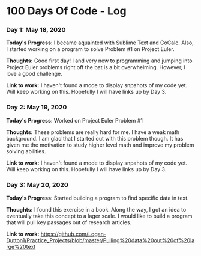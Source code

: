 # 100 Days Of Code - Log

### Day 1: May 18, 2020 


**Today's Progress**: I became aquainted with Sublime Text and CoCalc. Also, I started working on a program to solve Problem #1 on Project Euler.  

**Thoughts:** Good first day! I and very new to programming and jumping into Project Euler problems right off the bat is a bit overwhelming. However, I love a good challenge. 

**Link to work:** I haven't found a mode to display snpahots of my code yet. Will keep working on this. Hopefully I will have links up by Day 3.  

### Day 2: May 19, 2020 


**Today's Progress**: Worked on Project Euler Problem #1  

**Thoughts:** These problems are really hard for me. I have a weak math background. I am glad that I started out with this problem though. It has given me the motivation to study higher level math and improve my problem solving abilities.   

**Link to work:** I haven't found a mode to display snpahots of my code yet. Will keep working on this. Hopefully I will have links up by Day 3. 


### Day 3: May 20, 2020 


**Today's Progress**: Started building a program to find specific data in text. 

**Thoughts:** I found this exercise in a book. Along the way, I got an idea to eventually take this concept to a lager scale.  I would like to build a program that will pull key passages out of research articles.

**Link to work:** https://github.com/Logan-Dutton1/Practice_Projects/blob/master/Pulling%20data%20out%20of%20large%20text 

